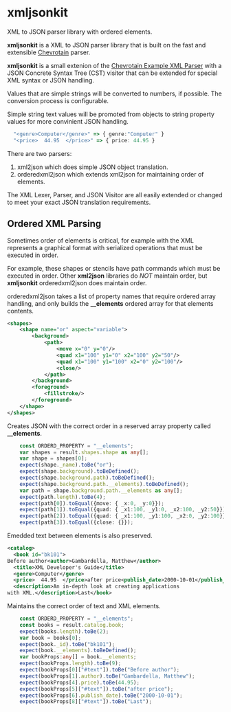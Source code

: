 xmljsonkit
==
XML to JSON parser library with ordered elements.

**xmljsonkit** is a XML to JSON parser library that is built on the fast and extensible [Chevrotain](https://sap.github.io/chevrotain/docs/) parser.

**xmljsonkit** is a small extenion of the [Chevrotain Example XML Parser](https://github.com/SAP/chevrotain/tree/master/examples/grammars/xml) with a JSON Concrete Syntax Tree (CST) visitor that can be extended for special XML syntax or JSON handling.

Values that are simple strings will be converted to numbers, if possible.
The conversion process is configurable.

Simple string text values will be promoted from objects to string property values for more convinient JSON handling.

```typescript
  "<genre>Computer</genre>" => { genre:"Computer" }
  "<price>  44.95  </price>" => { price: 44.95 }
```

There are two parsers:
1. xml2json which does simple JSON object translation.
2. orderedxml2json which extends xml2json for maintaining order of elements.

The XML Lexer, Parser, and JSON Visitor are all easily extended or changed to meet your exact JSON translation requirements.

Ordered XML Parsing
---

Sometimes order of elements is critical, for example with the XML represents a graphical format with serialized operations that must be executed in order.

For example, these shapes or stencils have path commands which must be executed in order. Other **xml2json** libraries do *NOT* maintain order, but **xmljsonkit** orderedxml2json does maintain order.

orderedxml2json takes a list of property names that require ordered array handling, and only builds the **__elements** ordered array for that elements contents.

```xml
<shapes>
	<shape name="or" aspect="variable">
		<background>
			<path>
				<move x="0" y="0"/>
				<quad x1="100" y1="0" x2="100" y2="50"/>
				<quad x1="100" y1="100" x2="0" y2="100"/>
				<close/>
			</path>
		</background>
		<foreground>
			<fillstroke/>
		</foreground>
	</shape>
</shapes>
```
Creates JSON with the correct order in a reserved array property called **__elements**.

```typescript
    const ORDERD_PROPERTY = "__elements";
    var shapes = result.shapes.shape as any[];
    var shape = shapes[0];
    expect(shape._name).toBe("or");
    expect(shape.background).toBeDefined();
    expect(shape.background.path).toBeDefined();
    expect(shape.background.path.__elements).toBeDefined();
    var path = shape.background.path.__elements as any[];
    expect(path.length).toBe(4);
    expect(path[0]).toEqual({move: { _x:0, _y:0}});
    expect(path[1]).toEqual({quad: { _x1:100, _y1:0, _x2:100, _y2:50}});
    expect(path[2]).toEqual({quad: { _x1:100, _y1:100, _x2:0, _y2:100}});
    expect(path[3]).toEqual({close: {}});
```

Emedded text between elements is also preserved.

```xml
<catalog>
  <book id="bk101">
Before author<author>Gambardella, Matthew</author>
  <title>XML Developer's Guide</title>
  <genre>Computer</genre>
  <price>  44.95  </price>after price<publish_date>2000-10-01</publish_date>
  <description>An in-depth look at creating applications
with XML.</description>Last</book>
```
Maintains the correct order of text and XML elements.

```typescript
    const ORDERD_PROPERTY = "__elements";
    const books = result.catalog.book;
    expect(books.length).toBe(2);
    var book = books[0];
    expect(book._id).toBe("bk101");
    expect(book.__elements).toBeDefined();
    var bookProps:any[] = book.__elements;
    expect(bookProps.length).toBe(9);
    expect(bookProps[0]["#text"]).toBe("Before author");
    expect(bookProps[1].author).toBe("Gambardella, Matthew");
    expect(bookProps[4].price).toBe(44.95);
    expect(bookProps[5]["#text"]).toBe("after price");
    expect(bookProps[6].publish_date).toBe("2000-10-01");
    expect(bookProps[8]["#text"]).toBe("Last");
```